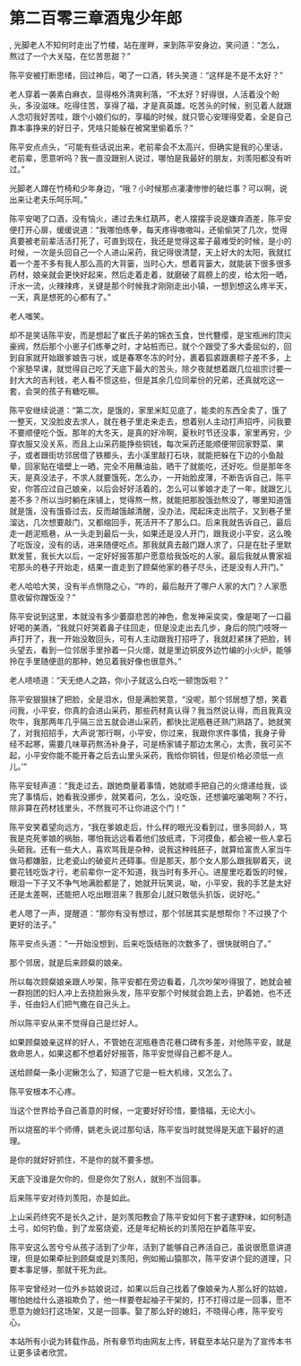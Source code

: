 # 第二百零三章酒鬼少年郎
,  光脚老人不知何时走出了竹楼，站在崖畔，来到陈平安身边，笑问道：“怎么，熬过了一个大关隘，在忆苦思甜？”
   陈平安被打断思绪，回过神后，喝了一口酒，转头笑道：“这样是不是不太好？”
   老人穿着一袭素白麻衣，显得格外清爽利落，“不太好？好得很，人活着没个盼头，多没滋味。吃得住苦，享得了福，才是真英雄。吃苦头的时候，别见着人就跟人念叨我好苦哇，跟个小娘们似的，享福的时候，就只管心安理得受着，全是自己靠本事挣来的好日子，凭啥只能躲在被窝里偷着乐？”
   陈平安点点头，“可能有些话说出来，老前辈会不太高兴，但确实是我的心里话，老前辈，愿意听吗？我一直没跟别人说过，哪怕是我最好的朋友，刘羡阳都没有听过。”
   光脚老人蹲在竹椅和少年身边，“哦？小时候那点凄凄惨惨的破烂事？可以啊，说出来让老夫乐呵乐呵。”
   陈平安喝了口酒，没有恼火，递过去朱红葫芦，老人摆摆手说是嫌弃酒差，陈平安便打开心扉，缓缓说道：“我哪怕练拳，每天疼得嗷嗷叫，还偷偷哭了几次，觉得真要被老前辈活活打死了，可直到现在，我还是觉得这辈子最难受的时候，是小的时候，一次是头回自己一个人进山采药，我记得很清楚，天上好大的太阳，我就扛着一个差不多有我人那么高的大背篓，当时心大，想着背篓大，就能装下很多很多药材，娘亲就会更快好起来，然后走着走着，就磨破了肩膀上的皮，给太阳一晒，汗水一流，火辣辣疼，关键是那个时候我才刚刚走出小镇，一想到想这么疼半天，一天，真是想死的心都有了。”
   老人嗤笑。
   却不是笑话陈平安，而是想起了崔氏子弟的锦衣玉食，世代簪缨，是宝瓶洲的顶尖豪阀，然后那个小崽子们练拳之时，才站桩而已，就个个跟受了多大委屈似的，回到自家就开始跟爹娘告刁状，或是春寒冬冻的时分，裹着狐裘跟裹粽子差不多，上个家塾早课，就觉得自己吃了天底下最大的苦头，除夕夜就想着跟几位祖宗讨要一封大大的吉利钱，老人看不惯这些，但是其余几位同辈份的兄弟，还真就吃这一套，会哭的孩子有糖吃嘛。
   陈平安继续说道：“第二次，是饿的，家里米缸见底了，能卖的东西全卖了，饿了一整天，又没脸皮去求人，就在巷子里走来走去，想着别人主动打声招呼，问我要不要顺便吃个饭。那年的大冬天，是真的好冷啊，夏秋时节还没事，家里再穷，少穿衣服又没关系，而且上山采药能挣些铜钱，每次采药还能顺便带回家野菜、果子，或者跟街坊邻居借了铁榔头，去小溪里敲打石块，就能把躲在下边的小鱼敲晕，回家贴在墙壁上一晒，完全不用蘸油盐，晒干了就能吃，还好吃。但是那年冬天，是真没法子，不求人就要饿死，怎么办，一开始脸皮薄，不断告诉自己，陈平安，你答应过自己娘亲，以后会好好活着的，怎么可以爹娘才走了一年，就跟乞儿差不多？所以当时躺在床铺上，觉得熬一熬，就能把那股饿劲熬没了，哪里知道饿就是饿，没有饿昏过去，反而越饿越清醒，没办法，爬起床走出院子，又到巷子里溜达，几次想要敲门，又都缩回手，死活开不了那么口。后来我就告诉自己，最后走一趟泥瓶巷，从一头走到最后一头，如果还是没人开门，跟我说小平安，这么晚了吃饭没，没有的话，进来随便吃点。那我就真去敲门跟人求了，只是在肚子里默默发誓，我长大以后，一定好好报答那户愿意给我饭吃的人家。最后我就从曹家祖宅那头的巷子开始走，结果一直走到了顾粲他家的巷子尽头，还是没有人开门。”
   老人哈哈大笑，没有半点恻隐之心，“咋的，最后敲开了哪户人家的大门？人家愿意收留你蹭饭没？”
   陈平安说到这里，本就没有多少萎靡悲苦的神色，愈发神采奕奕，像是喝了一口最好喝的美酒，“我就只好哭着鼻子往回走，但是没走出去几步，身后的院门吱呀一声打开了，我一开始没敢回头，可有人主动跟我打招呼了，我就赶紧抹了把脸，转头望去，看到一位邻居手里拎着一只火熜，就是里边铜皮外边竹编的小火炉，能够拎在手里随便逛的那种，她见着我好像也很意外。”
   老人啧啧道：“天无绝人之路，你小子就这么白吃一顿饱饭啦？”
   陈平安狠狠抹了把脸，全是泪水，但是满脸笑意，“没呢，那个邻居想了想，笑着问我，小平安，你真的会进山采药，那些药材真认得？我当然说认得，而且我真没吹牛，我那两年几乎隔三岔五就会进山采药，都快比泥瓶巷还熟门熟路了。她就笑了，对我招招手，大声说‘那行啊，小平安，你过来，我跟你求件事情，我身子骨经不起寒，需要几味草药熬汤补身子，可是杨家铺子那边太黑心，太贵，我可买不起，小平安你能不能开春之后去山里头采药，我给你铜钱，但是价格必须低一点儿。’”
   陈平安轻声道：“我走过去，跟她商量着事情，她就顺手把自己的火熜递给我，谈完了事情后，她看我没挪步，就笑着问，怎么，没吃饭，还想骗吃骗喝啊？不行，除非算在药材钱里头，不然我可不让你进这个门！”
   陈平安笑着望向远方，“我在爹娘走后，什么样的眼光没看到过，很多同龄人，骂我是克死爹娘的祸胎，哪怕我远远看着他们放纸鸢，下河摸鱼，都会被一些人拿石头砸我。还有一些大人，喜欢骂我是杂种，说我这种贱胚子，就算给富贵人家当牛做马都嫌脏，比老瓷山的破瓷片还碍事。但是那天，那个女人那么跟我聊着天，说要花钱吃饭才行，老前辈你一定不知道，我当时有多开心。进屋里吃着饭的时候，眼泪一下子又不争气地满脸都是了，她就开玩笑说，呦，小平安，我的手艺是太好还是太差啊，还能把人吃出眼泪来？我那会儿就只敢低头扒饭，说好吃。”
   老人嗯了一声，提醒道：“那你有没有想过，那个邻居其实是想帮你？不过换了个更好的法子。”
   陈平安点头道：“一开始没想到，后来吃饭结账的次数多了，很快就明白了。”
   那个邻居，就是后来顾粲的娘亲。
   所以每次顾粲娘亲跟人吵架，陈平安都在旁边看着，几次吵架吵得狠了，她就会被一群抱团的妇人冲上去挠脸揪头发，陈平安那个时候就会跑上去，护着她，也不还手，任由妇人们把气撒在自己头上。
   所以陈平安从来不觉得自己是烂好人。
   如果顾粲娘亲这样的好人，不管她在泥瓶巷杏花巷口碑有多差，对他陈平安，就是救命恩人，如果这都不想着好好报答，陈平安觉得自己都不是人。
   送给顾粲一条小泥鳅怎么了，知道了它是一桩大机缘，又怎么了。
   陈平安根本不心疼。
   当这个世界给予自己善意的时候，一定要好好珍惜，要惜福，无论大小。
   所以烧窑的半个师傅，姚老头说过那句话，陈平安当时就觉得是天底下最好的道理。
   是你的就好好抓住，不是你的就不要多想。
   天底下没谁是欠你的，但是你欠了别人，就别不当回事。
   后来陈平安对待刘羡阳，亦是如此。
   上山采药终究不是长久之计，是刘羡阳教会了陈平安如何下套子逮野味，如何制造土弓，如何钓鱼，到了龙窑烧瓷，还是年纪稍长的刘羡阳在护着陈平安。
   陈平安这么苦兮兮从孩子活到了少年，活到了能够自己养活自己，虽说很愿意讲道理，但是如果牵扯到顾粲或是刘羡阳，例如搬山猿那次，陈平安讲个屁的道理，只要本事足够，那就干死为此。
   陈平安曾经对一位外乡姑娘说过，如果以后自己找着了像娘亲为人那么好的姑娘，哪怕她给什么道祖欺负了，他一样要卷起袖子干架的，打不打得过是一回事，愿不愿意为媳妇打这场架，又是一回事。娶了那么好的媳妇，不晓得心疼，陈平安亏心。
  本站所有小说为转载作品，所有章节均由网友上传，转载至本站只是为了宣传本书让更多读者欣赏。